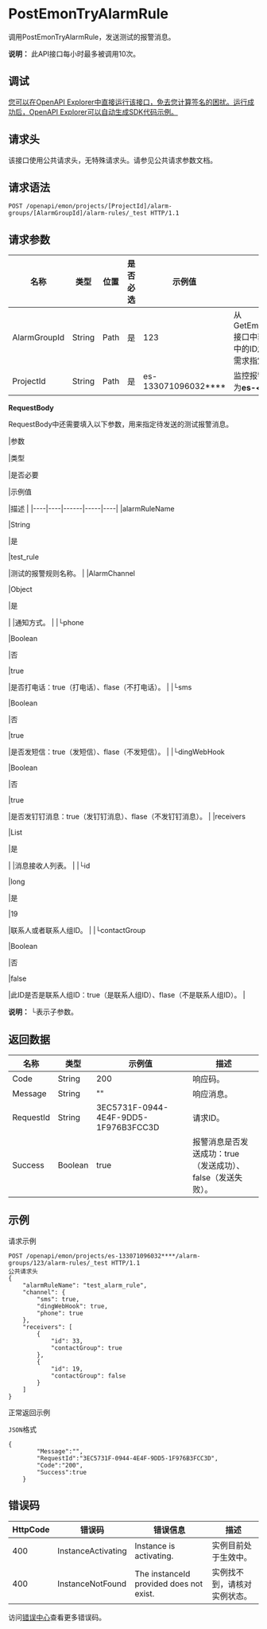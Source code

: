 # PostEmonTryAlarmRule

调用PostEmonTryAlarmRule，发送测试的报警消息。

**说明：** 此API接口每小时最多被调用10次。

## 调试

[您可以在OpenAPI Explorer中直接运行该接口，免去您计算签名的困扰。运行成功后，OpenAPI Explorer可以自动生成SDK代码示例。](https://api.aliyun.com/#product=elasticsearch&api=PostEmonTryAlarmRule&type=ROA&version=2017-06-13)

## 请求头

该接口使用公共请求头，无特殊请求头。请参见公共请求参数文档。

## 请求语法

```
POST /openapi/emon/projects/[ProjectId]/alarm-groups/[AlarmGroupId]/alarm-rules/_test HTTP/1.1
```

## 请求参数

|名称|类型|位置|是否必选|示例值|描述|
|--|--|--|----|---|--|
|AlarmGroupId|String|Path|是|123|从GetEmonGrafanaAlerts接口中获取的报警列表中的ID之一。您可以按需求指定具体的ID。 |
|ProjectId|String|Path|是|es-133071096032\*\*\*\*|监控报警项目ID，格式为**es-<yourUID\>**。 |

**RequestBody**

RequestBody中还需要填入以下参数，用来指定待发送的测试报警消息。

|参数

|类型

|是否必要

|示例值

|描述 |
|----|----|------|-----|----|
|alarmRuleName

|String

|是

|test\_rule

|测试的报警规则名称。 |
|AlarmChannel

|Object

|是

| |通知方式。 |
|└phone

|Boolean

|否

|true

|是否打电话：true（打电话）、flase（不打电话）。 |
|└sms

|Boolean

|否

|true

|是否发短信：true（发短信）、flase（不发短信）。 |
|└dingWebHook

|Boolean

|否

|true

|是否发钉钉消息：true（发钉钉消息）、flase（不发钉钉消息）。 |
|receivers

|List

|是

| |消息接收人列表。 |
|└id

|long

|是

|19

|联系人或者联系人组ID。 |
|└contactGroup

|Boolean

|否

|false

|此ID是否是联系人组ID：true（是联系人组ID）、flase（不是联系人组ID）。 |

**说明：** └表示子参数。

## 返回数据

|名称|类型|示例值|描述|
|--|--|---|--|
|Code|String|200|响应码。 |
|Message|String|""|响应消息。 |
|RequestId|String|3EC5731F-0944-4E4F-9DD5-1F976B3FCC3D|请求ID。 |
|Success|Boolean|true|报警消息是否发送成功：true（发送成功）、 false（发送失败）。 |

## 示例

请求示例

```
POST /openapi/emon/projects/es-133071096032****/alarm-groups/123/alarm-rules/_test HTTP/1.1
公共请求头
{
    "alarmRuleName": "test_alarm_rule", 
    "channel": {
        "sms": true, 
        "dingWebHook": true, 
        "phone": true
    }, 
    "receivers": [
        {
            "id": 33, 
            "contactGroup": true
        }, 
        {
            "id": 19, 
            "contactGroup": false
        }
    ]
}
```

正常返回示例

`JSON`格式

```
{
		"Message":"",
		"RequestId":"3EC5731F-0944-4E4F-9DD5-1F976B3FCC3D",
		"Code":"200",
		"Success":true
	}
```

## 错误码

|HttpCode|错误码|错误信息|描述|
|--------|---|----|--|
|400|InstanceActivating|Instance is activating.|实例目前处于生效中。|
|400|InstanceNotFound|The instanceId provided does not exist.|实例找不到，请核对实例状态。|

访问[错误中心](https://error-center.aliyun.com/status/product/elasticsearch)查看更多错误码。

